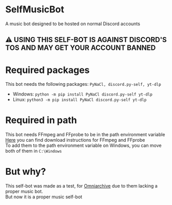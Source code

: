 # SelfMusicBot
A music bot designed to be hosted on normal Discord accounts
## ⚠ USING THIS SELF-BOT IS AGAINST DISCORD'S TOS AND MAY GET YOUR ACCOUNT BANNED

# Required packages
This bot needs the following packages: `PyNaCl, discord.py-self, yt-dlp`<br>
- Windows: `python -m pip install PyNaCl discord.py-self yt-dlp`
- Linux: `python3 -m pip install PyNaCl discord.py-self yt-dlp`

# Required in path
This bot needs FFmpeg and FFprobe to be in the path environment variable<br>
[Here](https://ffmpeg.org/download.html) you can find download instructions for FFmpeg and FFprobe<br>
To add them to the path environment variable on Windows, you can move both of them in `C:\Windows`

# But why?
This self-bot was made as a test, for [Omniarchive](https://omniarchive.uk) due to them lacking a proper music bot.<br>
But now it is a proper music self-bot 
